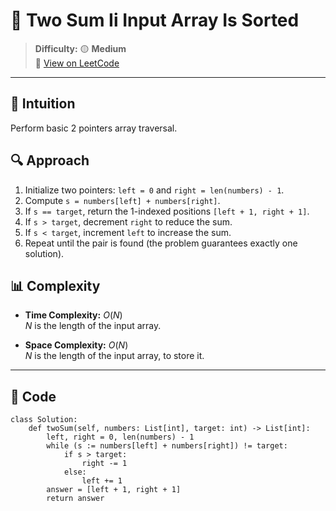 
# 🧠 Two Sum Ii   Input Array Is Sorted

> **Difficulty:** 🟡 **Medium**\
> 📎 [View on LeetCode](https://leetcode.com/problems/two-sum-ii-input-array-is-sorted/description/)

---

## 📝 Intuition

Perform basic 2 pointers array traversal.

## 🔍 Approach

1. Initialize two pointers: `left = 0` and `right = len(numbers) - 1`.
2. Compute `s = numbers[left] + numbers[right]`.
3. If `s == target`, return the 1-indexed positions `[left + 1, right + 1]`.
4. If `s > target`, decrement `right` to reduce the sum.
5. If `s < target`, increment `left` to increase the sum.
6. Repeat until the pair is found (the problem guarantees exactly one solution).

## 📊 Complexity

- **Time Complexity:** $O(N)$  
$N$ is the length of the input array.


- **Space Complexity:** $O(N)$  
$N$ is the length of the input array, to store it.

---

## 🧩 Code

```python3 []
class Solution:
    def twoSum(self, numbers: List[int], target: int) -> List[int]:
        left, right = 0, len(numbers) - 1
        while (s := numbers[left] + numbers[right]) != target:
            if s > target:
                right -= 1
            else:
                left += 1
        answer = [left + 1, right + 1]
        return answer
```

